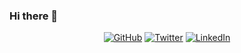 ### Hi there 👋

<p align="center">
	<a href="https://github.com/arthurtuio"><img src="imgs/github.svg" alt="GitHub"></a>
	<a href="https://twitter.com/tuiohdell"><img src="imgs/twitter.svg" alt="Twitter"></a>
	<a href="https://www.linkedin.com/in/arthurdellantonia"><img src="imgs/linkedin.svg" alt="LinkedIn"></a>
</p>


<!--
**arthurtuio/arthurtuio** is a ✨ _special_ ✨ repository because its `README.md` (this file) appears on your GitHub profile.

Here are some ideas to get you started:

- 🔭 I’m currently working on ...
- 🌱 I’m currently learning ...
- 👯 I’m looking to collaborate on ...
- 🤔 I’m looking for help with ...
- 💬 Ask me about ...
- 📫 How to reach me: ...
- 😄 Pronouns: ...
- ⚡ Fun fact: ...
-->
